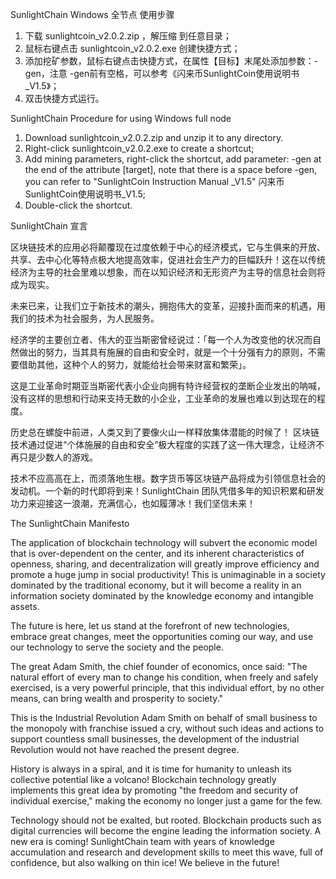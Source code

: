 SunlightChain Windows 全节点 使用步骤

1. 下载 sunlightcoin_v2.0.2.zip ，解压缩 到任意目录；
2. 鼠标右键点击 sunlightcoin_v2.0.2.exe 创建快捷方式；
3. 添加挖矿参数，鼠标右键点击快捷方式，在属性【目标】末尾处添加参数：-gen，注意 -gen前有空格，可以参考《闪来币SunlightCoin使用说明书_V1.5》；
4. 双击快捷方式运行。

SunlightChain Procedure for using Windows full node 
 
1. Download sunlightcoin_v2.0.2.zip and unzip it to any directory. 
2. Right-click sunlightcoin_v2.0.2.exe to create a shortcut; 
3. Add mining parameters, right-click the shortcut, add parameter: -gen at the end of the attribute [target], note that there is a space before -gen, you can refer to "SunlightCoin Instruction Manual _V1.5" 闪来币SunlightCoin使用说明书_V1.5; 
4. Double-click the shortcut.

SunlightChain 宣言

区块链技术的应用必将颠覆现在过度依赖于中心的经济模式，它与生俱来的开放、共享、去中心化等特点极大地提高效率，促进社会生产力的巨幅跃升！这在以传统经济为主导的社会里难以想象，而在以知识经济和无形资产为主导的信息社会则将成为现实。

未来已来，让我们立于新技术的潮头，拥抱伟大的变革，迎接扑面而来的机遇，用我们的技术为社会服务，为人民服务。

经济学的主要创立者、伟大的亚当斯密曾经说过：「每一个人为改变他的状况而自然做出的努力，当其具有施展的自由和安全时，就是一个十分强有力的原则，不需要借助其他，这种个人的努力，就能给社会带来财富和繁荣」。

这是工业革命时期亚当斯密代表小企业向拥有特许经营权的垄断企业发出的呐喊，没有这样的思想和行动来支持无数的小企业，工业革命的发展也难以到达现在的程度。

历史总在螺旋中前进，人类又到了要像火山一样释放集体潜能的时候了！ 区块链技术通过促进“个体施展的自由和安全”极大程度的实践了这一伟大理念，让经济不再只是少数人的游戏。

技术不应高高在上，而须落地生根。数字货币等区块链产品将成为引领信息社会的发动机。一个新的时代即将到来！SunlightChain 团队凭借多年的知识积累和研发功力来迎接这一浪潮，充满信心，也如履薄冰！我们坚信未来！

The SunlightChain Manifesto 
 
The application of blockchain technology will subvert the economic model that is over-dependent on the center, and its inherent characteristics of openness, sharing, and decentralization will greatly improve efficiency and promote a huge jump in social productivity! This is unimaginable in a society dominated by the traditional economy, but it will become a reality in an information society dominated by the knowledge economy and intangible assets. 
 
The future is here, let us stand at the forefront of new technologies, embrace great changes, meet the opportunities coming our way, and use our technology to serve the society and the people. 
 
The great Adam Smith, the chief founder of economics, once said: "The natural effort of every man to change his condition, when freely and safely exercised, is a very powerful principle, that this individual effort, by no other means, can bring wealth and prosperity to society." 
 
This is the Industrial Revolution Adam Smith on behalf of small business to the monopoly with franchise issued a cry, without such ideas and actions to support countless small businesses, the development of the industrial Revolution would not have reached the present degree. 
 
History is always in a spiral, and it is time for humanity to unleash its collective potential like a volcano! Blockchain technology greatly implements this great idea by promoting "the freedom and security of individual exercise," making the economy no longer just a game for the few. 
 
Technology should not be exalted, but rooted. Blockchain products such as digital currencies will become the engine leading the information society. A new era is coming! SunlightChain team with years of knowledge accumulation and research and development skills to meet this wave, full of confidence, but also walking on thin ice! We believe in the future!
